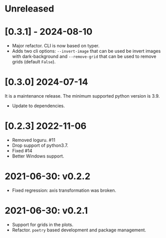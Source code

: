 # Unreleased 


# [0.3.1] - 2024-08-10

- Major refactor. CLI is now based on typer.
- Adds two cli options: `--invert-image` that can be used be invert images with
  dark-background and `--remove-grid` that can be used to remove grids (default
  `False`). 

# [0.3.0] 2024-07-14

It is a maintenance release. The minimum supported python version is 3.9.

- Update to dependencies.

# [0.2.3] 2022-11-06

- Removed loguru. #11
- Drop support of python3.7.
- Fixed #14
- Better Windows support.

# 2021-06-30: v0.2.2

- Fixed regression: axis transformation was broken.

# 2021-06-30: v0.2.1

- Support for grids in the plots.
- Refactor. `poetry` based development and package management.
